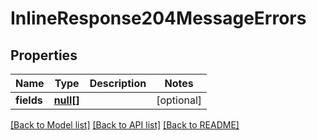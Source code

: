# InlineResponse204MessageErrors

## Properties
Name | Type | Description | Notes
------------ | ------------- | ------------- | -------------
**fields** | [**null[]**](.md) |  | [optional] 

[[Back to Model list]](../README.md#documentation-for-models) [[Back to API list]](../README.md#documentation-for-api-endpoints) [[Back to README]](../README.md)


